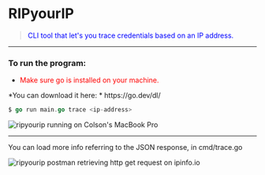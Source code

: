 # RIPyourIP
> <span style="color: blue;">CLI tool that let's you trace credentials based on an IP address.</span>

***

### To run the program: 
<ul>
  <li>
    <span style="color: red;"> Make sure go is installed on your machine.</span> 
  </li>
</ul>
*You can download it here: * https://go.dev/dl/

```go
$ go run main.go trace <ip-address>
```

![ripyourip running on Colson's MacBook Pro](https://i.imgur.com/UoDWobr.png)

***

You can load more info referring to the JSON response, in cmd/trace.go

![ripyourip postman retrieving http get request on ipinfo.io](https://i.imgur.com/7rEB9hh.png)
